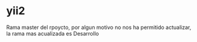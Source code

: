 # yii2

Rama master del rpoycto, por algun motivo no nos ha permitido actualizar, la rama mas acualizada es Desarrollo
